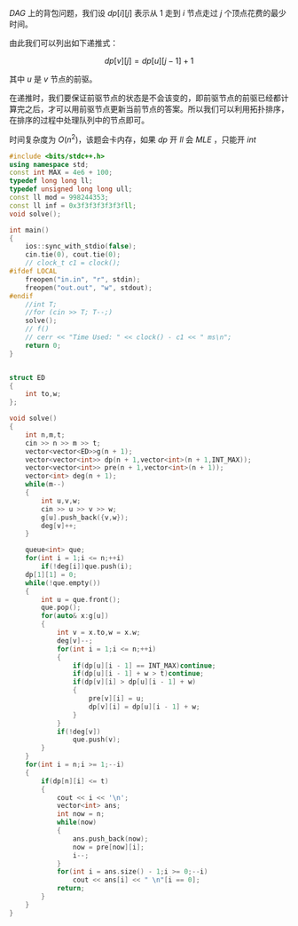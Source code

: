 
$DAG$ 上的背包问题，我们设 $dp[i][j]$ 表示从 $1$ 走到 $i$ 节点走过 $j$ 个顶点花费的最少时间。

由此我们可以列出如下递推式：

$$
dp[v][j] = dp[u][j - 1] + 1
$$

其中 $u$ 是 $v$ 节点的前驱。

在递推时，我们要保证前驱节点的状态是不会该变的，即前驱节点的前驱已经都计算完之后，才可以用前驱节点更新当前节点的答案。所以我们可以利用拓扑排序，在排序的过程中处理队列中的节点即可。

时间复杂度为 $O(n^2)$，该题会卡内存，如果 $dp$ 开 $ll$ 会 $MLE$ ，只能开 $int$

```cpp
#include <bits/stdc++.h>
using namespace std;
const int MAX = 4e6 + 100;
typedef long long ll;
typedef unsigned long long ull;
const ll mod = 998244353;
const ll inf = 0x3f3f3f3f3f3fll;
void solve();

int main()
{
	ios::sync_with_stdio(false);
	cin.tie(0), cout.tie(0);
	// clock_t c1 = clock();
#ifdef LOCAL
	freopen("in.in", "r", stdin);
	freopen("out.out", "w", stdout);
#endif
	//int T;
	//for (cin >> T; T--;)
	solve();
	// f()
	// cerr << "Time Used: " << clock() - c1 << " ms\n";
	return 0;
}


struct ED
{
	int to,w;
};

void solve()
{
	int n,m,t;
	cin >> n >> m >> t;
	vector<vector<ED>>g(n + 1);
	vector<vector<int>> dp(n + 1,vector<int>(n + 1,INT_MAX));
	vector<vector<int>> pre(n + 1,vector<int>(n + 1));
	vector<int> deg(n + 1);
	while(m--)
	{
		int u,v,w;
		cin >> u >> v >> w;
		g[u].push_back({v,w});
		deg[v]++;
	}

	queue<int> que;
	for(int i = 1;i <= n;++i)
		if(!deg[i])que.push(i);
	dp[1][1] = 0;
	while(!que.empty())
	{
		int u = que.front();
		que.pop();
		for(auto& x:g[u])
		{
			int v = x.to,w = x.w;
			deg[v]--;
			for(int i = 1;i <= n;++i)
			{
				if(dp[u][i - 1] == INT_MAX)continue;
				if(dp[u][i - 1] + w > t)continue;
				if(dp[v][i] > dp[u][i - 1] + w)
				{
					pre[v][i] = u;
					dp[v][i] = dp[u][i - 1] + w;
				}
			}
			if(!deg[v])
				que.push(v);
		}
	}
	for(int i = n;i >= 1;--i)
	{
		if(dp[n][i] <= t)
		{
			cout << i << '\n';
			vector<int> ans;
			int now = n;
			while(now)
			{
				ans.push_back(now);
				now = pre[now][i];
				i--;
			}
			for(int i = ans.size() - 1;i >= 0;--i)
				cout << ans[i] << " \n"[i == 0];
			return;
		}
	}
}
```